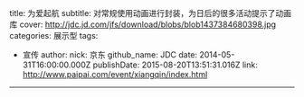 title: 为爱起航
subtitle: 对常规使用动画进行封装，为日后的很多活动提示了动画库
cover: http://jdc.jd.com/jfs/download/blobs/blob1437384680398.jpg
categories: 展示型
tags:
  - 宣传
author:
  nick: 京东
  github_name: JDC
date: 2014-05-31T16:00:00.000Z
publishDate: 2015-08-20T13:51:31.016Z
link: http://www.paipai.com/event/xiangqin/index.html
---